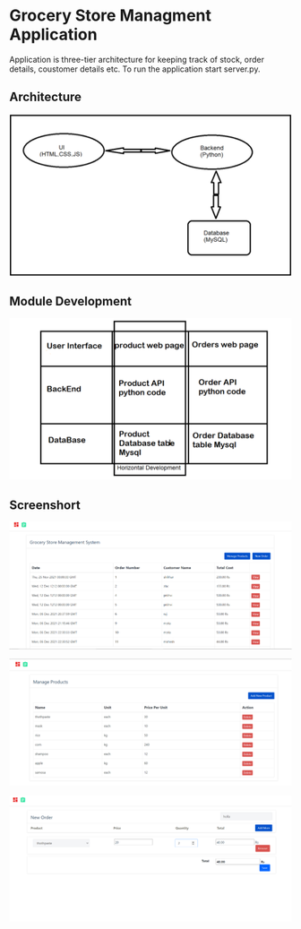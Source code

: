 
# Grocery Store Managment Application

Application is three-tier architecture for keeping track of stock, order details, coustomer details etc.
To run the application start server.py.

## Architecture

![image info](Images/Architechture.png)

## Module Development

![image info](Images/ModuleDevelopment.png)

## Screenshort 

![image info](Images/Screenshot(1).png)

![image info](Images/Screenshot(2).png)

![image info](Images/Screenshot(3).png)
